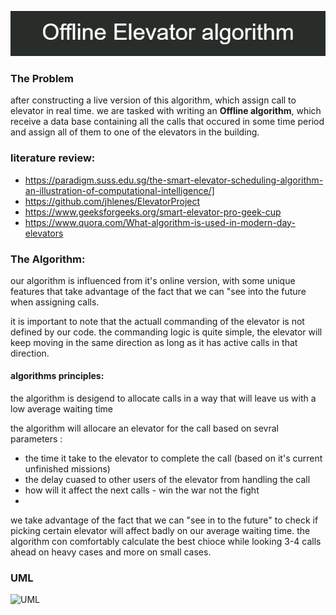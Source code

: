
![alt text](https://github.com/noamv2/offlineElevator/blob/main/Offline_Elevator_algorithm.png)


### The Problem

after constructing a live version of this algorithm, which assign call to elevator in real time. we are tasked with writing an **Offline algorithm**, which receive a data base containing all the calls that occured in some time period and assign all of them to one of the elevators in the building. 
### literature review:


- https://paradigm.suss.edu.sg/the-smart-elevator-scheduling-algorithm-an-illustration-of-computational-intelligence/]
- https://github.com/jhlenes/ElevatorProject
- https://www.geeksforgeeks.org/smart-elevator-pro-geek-cup
- https://www.quora.com/What-algorithm-is-used-in-modern-day-elevators
### The Algorithm:
our algorithm is influenced from it's online version, with some unique features that take advantage of the fact that we can "see into the future when assigning calls.

it is important to note that the actuall commanding of the elevator is not defined by our code. the commanding logic is quite simple, the elevator will keep moving in the same direction as long as it has active calls in that direction.

#### algorithms principles:
the algorithm is desigend to allocate calls in a way that will leave us with a low average waiting time

the algorithm will allocare an elevator for the call based on sevral parameters :
- the time it take to the elevator to complete the call (based on it's current unfinished missions)
- the delay cuased to other users of the elevator from handling the call
- how will it affect the next calls - win the war not the fight
- 

we take advantage of the fact that we can "see in to the future" to check if picking certain elevator will affect badly on our average waiting time. the algorithm con comfortably calculate the best chioce while looking 3-4 calls ahead on heavy cases and more on small cases.

### UML
![UML](https://user-images.githubusercontent.com/74304423/142268875-f4ae05f6-f5fe-46d5-bdc0-8f462576023f.png)


